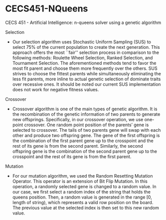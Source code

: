 # CECS451-NQueens
CECS 451 - Artificial Intelligence: n-queens solver using a genetic algorithm

Selection

- Our selection algorithm uses Stochastic Uniform Sampling (SUS) to select 75\% of the current population to create the next generation. This approach offers the most ``fair'' selection process in comparison to the following methods: Roulette Wheel Selection, Ranked Selection, and Tournament Selection. The aforementioned methods tend to favor the most fit parent and choose them more frequently over the others. SUS strives to  choose the fittest parents while simultaneously eliminating the less fit parents, more inline to actual genetic selection of dominate traits over recessive ones. It should be noted our current SUS implementation does not work for negative fitness values. 

Crossover

- Crossover algorithm is one of the main types of genetic algorithm. It is the recombination of the genetic information of two parents to generate new offsprings. Specifically, in our crossover operation, we use one-point crossover. One random point position of the parents’ gene is selected to crossover. The tails of two parents gene will swap with each other and produce two offspring gene. The gene of the first offspring is the combination of the first parent gene up to the crosspoint and the rest of its gene is from the second parent. Similarly, the second offspring gene is the combination of the second parent gene up to the crosspoint and the rest of its gene is from the first parent.


Mutation

- For our mutation algorithm, we used the Random Resetting Mutation Operator.  This operator is an extension of Bit Flip Mutation.  In this operation, a randomly selected gene is changed to a random value.  In our case, we first select a random index of the string that holds the queens position.  Then, a random value is generated in the range [0, length of string), which represents a valid row position on the board.  The previous value at the selected index is then set to this new random value.

